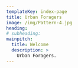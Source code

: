 ```yaml
---
templateKey: index-page
title: Urban Foragers
image: /img/Pattern-4.jpg
heading:
# subheading:
mainpitch:
  title: Welcome
  description: >
    Urban Foragers.
---
```

